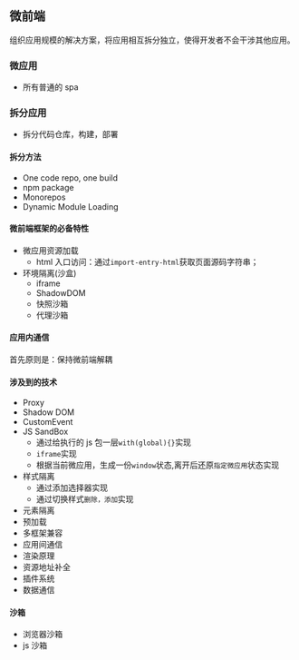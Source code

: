 ## 微前端

组织应用规模的解决方案，将应用相互拆分独立，使得开发者不会干涉其他应用。

### 微应用

- 所有普通的 spa

### 拆分应用

- 拆分代码仓库，构建，部署

#### 拆分方法

- One code repo, one build
- npm package
- Monorepos
- Dynamic Module Loading

#### 微前端框架的必备特性

- 微应用资源加载
  - html 入口访问：通过`import-entry-html`获取页面源码字符串；
- 环境隔离(沙盒)
  - iframe
  - ShadowDOM
  - 快照沙箱
  - 代理沙箱

#### 应用内通信

首先原则是：保持微前端解耦

#### 涉及到的技术

- Proxy
- Shadow DOM
- CustomEvent
- JS SandBox
  - 通过给执行的 js 包一层`with(global){}`实现
  - `iframe`实现
  - 根据当前微应用，生成一份`window`状态,离开后还原`指定微应用`状态实现
- 样式隔离
  - 通过添加选择器实现
  - 通过切换样式`删除，添加`实现
- 元素隔离
- 预加载
- 多框架兼容
- 应用间通信
- 渲染原理
- 资源地址补全
- 插件系统
- 数据通信

#### 沙箱

- 浏览器沙箱
- js 沙箱
